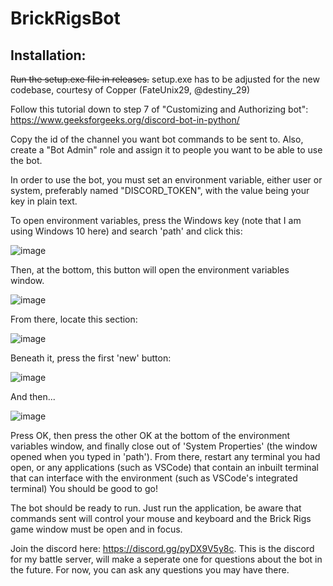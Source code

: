 # BrickRigsBot

## Installation:

~~Run the setup.exe file in releases.~~ setup.exe has to be adjusted for the new codebase, courtesy of Copper (FateUnix29, @destiny_29)

Follow this tutorial down to step 7 of "Customizing and Authorizing bot": https://www.geeksforgeeks.org/discord-bot-in-python/

Copy the id of the channel you want bot commands to be sent to. Also, create a "Bot Admin" role and assign it to people you want to be able to use the bot.

In order to use the bot, you must set an environment variable, either user or system, preferably named "DISCORD_TOKEN", with the value being your key in plain text.

To open environment variables, press the Windows key (note that I am using Windows 10 here) and search 'path' and click this:

![image](https://github.com/user-attachments/assets/e8389655-327d-4b49-a4b7-789366f46918)

Then, at the bottom, this button will open the environment variables window.

![image](https://github.com/user-attachments/assets/456c2e1a-6781-4ef7-80ae-51e01940c0d8)

From there, locate this section:

![image](https://github.com/user-attachments/assets/a26ef10a-263f-4798-810b-adea07585039)

Beneath it, press the first 'new' button:

![image](https://github.com/user-attachments/assets/5d28abc3-9e00-45c6-81f8-e09b8eb11de1)

And then...

![image](https://github.com/user-attachments/assets/0aee4b38-3d9a-4c92-9f29-e57e2e910a9c)

Press OK, then press the other OK at the bottom of the environment variables window, and finally close out of 'System Properties' (the window opened when you typed in 'path').
From there, restart any terminal you had open, or any applications (such as VSCode) that contain an inbuilt terminal that can interface with the environment (such as VSCode's integrated terminal)
You should be good to go!

The bot should be ready to run. Just run the application, be aware that commands sent will control your mouse and keyboard and the Brick Rigs game window must be open and in focus.

Join the discord here: https://discord.gg/pyDX9V5y8c. This is the discord for my battle server, will make a seperate one for questions about the bot in the future. For now, you can ask any questions you may have there.

